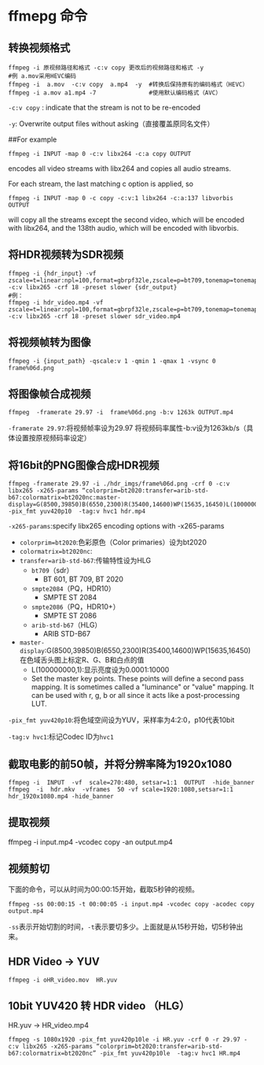 # ffmepg 命令

## 转换视频格式
```
ffmpeg -i 原视频路径和格式 -c:v copy 更改后的视频路径和格式 -y 
#例 a.mov采用HEVC编码
ffmpeg -i  a.mov  -c:v copy  a.mp4  -y  #转换后保持原有的编码格式（HEVC）
ffmpeg -i a.mov a1.mp4 -7               #使用默认编码格式（AVC）
```
`-c:v copy` : indicate that the stream is not to be re-encoded 

 `-y`: Overwrite output files without asking（直接覆盖原同名文件）
 
##For example
```
ffmpeg -i INPUT -map 0 -c:v libx264 -c:a copy OUTPUT
```
encodes all video streams with libx264 and copies all audio streams.

For each stream, the last matching c option is applied, so
```
ffmpeg -i INPUT -map 0 -c copy -c:v:1 libx264 -c:a:137 libvorbis OUTPUT
```
will copy all the streams except the second video, which will be encoded with libx264, and the 138th audio, which will be encoded with libvorbis.

## 将HDR视频转为SDR视频
```
ffmpeg -i {hdr_input} -vf zscale=t=linear:npl=100,format=gbrpf32le,zscale=p=bt709,tonemap=tonemap=hable:desat=0,zscale=t=bt709:m=bt709:r=tv,format=yuv420p -c:v libx265 -crf 18 -preset slower {sdr_output}
#例：
ffmpeg -i hdr_video.mp4 -vf zscale=t=linear:npl=100,format=gbrpf32le,zscale=p=bt709,tonemap=tonemap=hable:desat=0,zscale=t=bt709:m=bt709:r=tv,format=yuv420p -c:v libx265 -crf 18 -preset slower sdr_video.mp4
```

## 将视频帧转为图像
```
ffmpeg -i {input_path} -qscale:v 1 -qmin 1 -qmax 1 -vsync 0  frame%06d.png
```

## 将图像帧合成视频  
```
ffmpeg  -framerate 29.97 -i  frame%06d.png -b:v 1263k OUTPUT.mp4
```
`-framerate 29.97`:将视频帧率设为29.97
将视频码率属性-b:v设为1263kb/s（具体设置按原视频码率设定）

## 将16bit的PNG图像合成HDR视频
```
ffmpeg -framerate 29.97 -i ./hdr_imgs/frame%06d.png -crf 0 -c:v libx265 -x265-params “colorprim=bt2020:transfer=arib-std-b67:colormatrix=bt2020nc:master-display=G(8500,39850)B(6550,2300)R(35400,14600)WP(15635,16450)L(100000000,1)” -pix_fmt yuv420p10  -tag:v hvc1 hdr.mp4
```
`-x265-params`:specify libx265 encoding options with -x265-params
   - `colorprim=bt2020`:色彩原色（Color primaries）设为bt2020
   - `colormatrix=bt2020nc`:
   - `transfer=arib-std-b67`:传输特性设为HLG
       - `bt709`（sdr）
         - BT 601, BT 709, BT 2020
       - `smpte2084`（PQ，HDR10）
    	 - SMPTE ST 2084
       - `smpte2086`（PQ，HDR10+）
         - SMPTE ST 2086
       - `arib-std-b67`（HLG）
         - ARIB STD-B67
   - `master-display`:G(8500,39850)B(6550,2300)R(35400,14600)WP(15635,16450)在色域舌头图上标定R、G、B和白点的值
       - L(100000000,1):显示亮度设为0.0001:10000
       - Set the master key points. These points will define a second pass mapping. It is sometimes called a "luminance" or "value" mapping. It can be used with 	r, g, b or all since it acts like a post-processing LUT.

`-pix_fmt yuv420p10`:将色域空间设为YUV，采样率为4:2:0，p10代表10bit

`-tag:v hvc1`:标记Codec ID为`hvc1`

## 截取电影的前50帧，并将分辨率降为1920x1080
```
ffmpeg -i  INPUT  -vf  scale=270:480, setsar=1:1  OUTPUT  -hide_banner
ffmpeg  -i  hdr.mkv  -vframes  50 -vf scale=1920:1080,setsar=1:1  hdr_1920x1080.mp4 -hide_banner
```

## 提取视频
ffmpeg -i input.mp4 -vcodec copy -an output.mp4

## 视频剪切
下面的命令，可以从时间为00:00:15开始，截取5秒钟的视频。
```
ffmpeg -ss 00:00:15 -t 00:00:05 -i input.mp4 -vcodec copy -acodec copy output.mp4
```
`-ss`表示开始切割的时间，`-t`表示要切多少。上面就是从15秒开始，切5秒钟出来。

## HDR Video -> YUV
```
ffmpeg -i oHR_video.mov  HR.yuv
```

## 10bit YUV420 转 HDR video （HLG）
HR.yuv -> HR_video.mp4
```
ffmpeg -s 1080x1920 -pix_fmt yuv420p10le -i HR.yuv -crf 0 -r 29.97 -c:v libx265 -x265-params “colorprim=bt2020:transfer=arib-std-b67:colormatrix=bt2020nc” -pix_fmt yuv420p10le  -tag:v hvc1 HR.mp4
```
